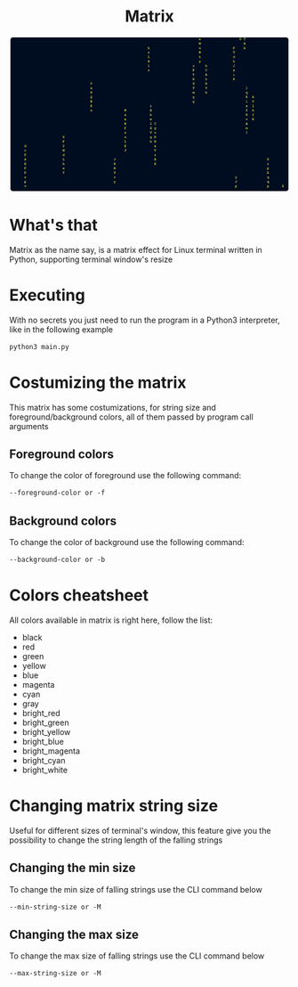 <div align="center">
    <h1>Matrix</h1>
    <img height="280px" src="./images/image.png">
</div>

# What's that
Matrix as the name say, is a matrix effect for Linux terminal written in Python, supporting terminal window's resize

# Executing
With no secrets you just need to run the program in a Python3 interpreter, like in the following example

```sh
python3 main.py
```

# Costumizing the matrix
This matrix has some costumizations, for string size and foreground/background colors, all of them passed by program call arguments


## Foreground colors
To change the color of foreground use the following command:
```txt
--foreground-color or -f
```

## Background colors
To change the color of background use the following command:
```txt
--background-color or -b
```

# Colors cheatsheet
All colors available in matrix is right here, follow the list:
<ul>
    <li>black</li>
    <li>red</li>
    <li>green</li>
    <li>yellow</li>
    <li>blue</li>
    <li>magenta</li>
    <li>cyan</li>
    <li>gray</li>
    <li>bright_red</li>
    <li>bright_green</li>
    <li>bright_yellow</li>
    <li>bright_blue</li>
    <li>bright_magenta</li>
    <li>bright_cyan</li>
    <li>bright_white</li>
</ul>

# Changing matrix string size
Useful for different sizes of terminal's window, this feature give you the possibility to change the string length of the falling strings

## Changing the min size
To change the min size of falling strings use the CLI command below
```txt
--min-string-size or -M
```

## Changing the max size
To change the max size of falling strings use the CLI command below
```txt
--max-string-size or -M
```